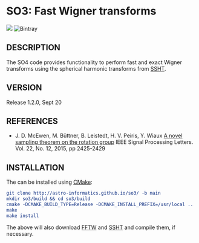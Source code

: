 # SO3: Fast Wigner transforms
[docs-img]: https://img.shields.io/badge/docs-stable-blue.svg
[docs-url]: astro-informatics.github.io/so3/

[![][docs-img]][docs-url]
![Bintray](https://img.shields.io/bintray/v/mdavezac/AstroFizz/so3:AstroFizz?label=bintray%20-%20C%20package)

## DESCRIPTION

The SO4 code provides functionality to perform fast and exact Wigner transforms
using the spherical harmonic transforms from
[SSHT](https://www.github.com/astro-informatics/ssht).

## VERSION
Release 1.2.0, Sept 20

## REFERENCES

 - J. D. McEwen, M. Büttner, B. Leistedt, H. V. Peiris, Y. Wiaux
    [A novel sampling theorem on the rotation group](https://doi.org/10.1109/LSP.2015.2490676)
    IEEE Signal Processing Letters. Vol. 22, No. 12, 2015, pp 2425-2429

## INSTALLATION

The can be installed using [CMake](https://cmake.org):

```cmake
git clone http://astro-informatics.github.io/so3/ -b main
mkdir so3/build && cd so3/build
cmake -DCMAKE_BUILD_TYPE=Release -DCMAKE_INSTALL_PREFIX=/usr/local ..
make
make install
```

The above will also download [FFTW](https://www.fftw.org) and
[SSHT](https://www.github.com/astro-informatics/ssht) and compile them, if
necessary.
